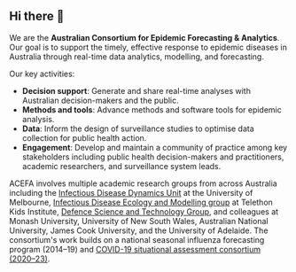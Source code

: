 ## Hi there 👋

We are the **Australian Consortium for Epidemic Forecasting & Analytics**. Our goal is to support the timely, effective response to epidemic diseases in Australia through real-time data analytics, modelling, and forecasting.

Our key activities:
- **Decision support**: Generate and share real-time analyses with Australian decision-makers and the public.
- **Methods and tools**: Advance methods and software tools for epidemic analysis.
- **Data**: Inform the design of surveillance studies to optimise data collection for public health action.
- **Engagement**: Develop and maintain a community of practice among key stakeholders including public health decision-makers and practitioners, academic researchers, and surveillance system leads.

ACEFA involves multiple academic research groups from across Australia including the [Infectious Disease Dynamics Unit](https://mspgh.unimelb.edu.au/research-groups/centre-for-epidemiology-and-biostatistics-research/infectious-disease-dynamics) at the University of Melbourne, [Infectious Disease Ecology and Modelling group](https://www.telethonkids.org.au/our-research/brain-and-behaviour/child-health-analytics-research-program/infectious-disease-ecology-and-modelling/) at Telethon Kids Institute, [Defence Science and Technology Group](https://www.dst.defence.gov.au/), and colleagues at Monash University, University of New South Wales, Australian National University, James Cook University, and the University of Adelaide. The consortium's work builds on a national seasonal influenza forecasting program (2014–19) and [COVID-19 situational assessment consortium (2020–23)](https://doi.org/10.26188/24845328.v1).
